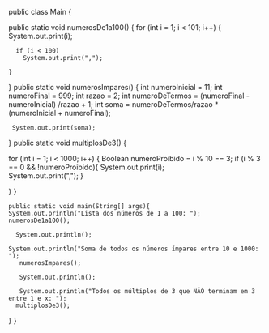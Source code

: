 public class Main {

   public static void numerosDe1a100() {
    for (int i = 1; i < 101; i++) {
    System.out.print(i);
      
      if (i < 100)
        System.out.print(",");
        
    }
  }
  public static void numerosImpares() {
    int numeroInicial = 11;
    int numeroFinal = 999;
    int razao = 2;
    int numeroDeTermos = (numeroFinal - numeroInicial) /razao + 1;
    int soma = numeroDeTermos/razao * (numeroInicial + numeroFinal);

     System.out.print(soma);
    


  }
  public static void multiplosDe3() {
   
 for (int i = 1; i < 1000; i++) {
  Boolean numeroProibido = i % 10 == 3; 
    if (i % 3 == 0 && !numeroProibido){
      System.out.print(i);  
     System.out.print(",");
    }

   
 }
 }
 

   
    

    
    public static void main(String[] args){
    System.out.println("Lista dos números de 1 a 100: ");
    numerosDe1a100();
      
      System.out.println();
      
    System.out.println("Soma de todos os números ímpares entre 10 e 1000: ");
       numerosImpares();
      
       System.out.println();
      
       System.out.println("Todos os múltiplos de 3 que NÃO terminam em 3 entre 1 e x: ");
      multiplosDe3();
      
      
  }
}
